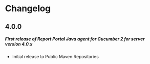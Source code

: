 # Changelog

## 4.0.0
##### First release of Report Portal Java agent for Cucumber 2 for server version 4.0.x
* Initial release to Public Maven Repositories
